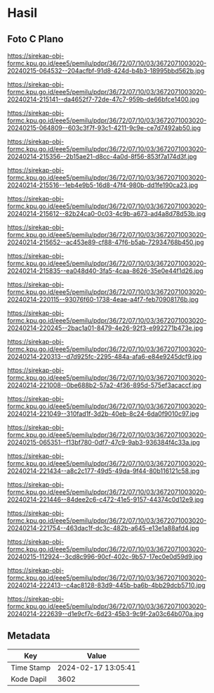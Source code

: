 # Hasil

## Foto C Plano

https://sirekap-obj-formc.kpu.go.id/eee5/pemilu/pdpr/36/72/07/10/03/3672071003020-20240215-064532--204acfbf-91d8-424d-b4b3-18995bbd562b.jpg

https://sirekap-obj-formc.kpu.go.id/eee5/pemilu/pdpr/36/72/07/10/03/3672071003020-20240214-215141--da4652f7-72de-47c7-959b-de66bfce1400.jpg

https://sirekap-obj-formc.kpu.go.id/eee5/pemilu/pdpr/36/72/07/10/03/3672071003020-20240215-064809--603c3f7f-93c1-4211-9c9e-ce7d7492ab50.jpg

https://sirekap-obj-formc.kpu.go.id/eee5/pemilu/pdpr/36/72/07/10/03/3672071003020-20240214-215356--2b15ae21-d8cc-4a0d-8f56-853f7a174d3f.jpg

https://sirekap-obj-formc.kpu.go.id/eee5/pemilu/pdpr/36/72/07/10/03/3672071003020-20240214-215516--1eb4e9b5-16d8-47f4-980b-dd1fe190ca23.jpg

https://sirekap-obj-formc.kpu.go.id/eee5/pemilu/pdpr/36/72/07/10/03/3672071003020-20240214-215612--82b24ca0-0c03-4c9b-a673-ad4a8d78d53b.jpg

https://sirekap-obj-formc.kpu.go.id/eee5/pemilu/pdpr/36/72/07/10/03/3672071003020-20240214-215652--ac453e89-cf88-47f6-b5ab-72934768b450.jpg

https://sirekap-obj-formc.kpu.go.id/eee5/pemilu/pdpr/36/72/07/10/03/3672071003020-20240214-215835--ea048d40-3fa5-4caa-8626-35e0e44f1d26.jpg

https://sirekap-obj-formc.kpu.go.id/eee5/pemilu/pdpr/36/72/07/10/03/3672071003020-20240214-220115--93076f60-1738-4eae-a4f7-feb70908176b.jpg

https://sirekap-obj-formc.kpu.go.id/eee5/pemilu/pdpr/36/72/07/10/03/3672071003020-20240214-220245--2bac1a01-8479-4e26-92f3-e992271b473e.jpg

https://sirekap-obj-formc.kpu.go.id/eee5/pemilu/pdpr/36/72/07/10/03/3672071003020-20240214-220313--d7d925fc-2295-484a-afa6-e84e9245dcf9.jpg

https://sirekap-obj-formc.kpu.go.id/eee5/pemilu/pdpr/36/72/07/10/03/3672071003020-20240214-221008--0be688b2-57a2-4f36-895d-575ef3acaccf.jpg

https://sirekap-obj-formc.kpu.go.id/eee5/pemilu/pdpr/36/72/07/10/03/3672071003020-20240214-221049--310fad1f-3d2b-40eb-8c24-6da0f9010c97.jpg

https://sirekap-obj-formc.kpu.go.id/eee5/pemilu/pdpr/36/72/07/10/03/3672071003020-20240215-065351--f13bf780-0df7-47c9-9ab3-936384f4c33a.jpg

https://sirekap-obj-formc.kpu.go.id/eee5/pemilu/pdpr/36/72/07/10/03/3672071003020-20240214-221434--a8c2c177-49d5-49da-9f44-80b116121c58.jpg

https://sirekap-obj-formc.kpu.go.id/eee5/pemilu/pdpr/36/72/07/10/03/3672071003020-20240214-221446--84dee2c6-c472-41e5-9157-44374c0d12e9.jpg

https://sirekap-obj-formc.kpu.go.id/eee5/pemilu/pdpr/36/72/07/10/03/3672071003020-20240214-221754--463dac1f-dc3c-482b-a645-e13e1a88afd4.jpg

https://sirekap-obj-formc.kpu.go.id/eee5/pemilu/pdpr/36/72/07/10/03/3672071003020-20240215-112924--3cd8c996-90cf-402c-9b57-17ec0e0d59d9.jpg

https://sirekap-obj-formc.kpu.go.id/eee5/pemilu/pdpr/36/72/07/10/03/3672071003020-20240214-222413--c4ac8128-83d9-445b-ba6b-4bb29dcb5710.jpg

https://sirekap-obj-formc.kpu.go.id/eee5/pemilu/pdpr/36/72/07/10/03/3672071003020-20240214-222639--d1e9cf7c-6d23-45b3-9c9f-2a03c64b070a.jpg


## Metadata

| Key        | Value               |
| ---------- | ------------------- |
| Time Stamp | 2024-02-17 13:05:41 |
| Kode Dapil | 3602                |



